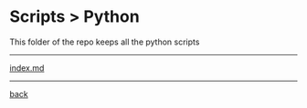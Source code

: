 # Scripts > Python
This folder of the repo keeps all the python scripts

---------------------------
[index.md](index.md)<br>

---------------------------

[back](../)
